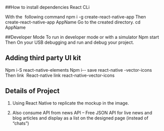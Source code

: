 
##How to install dependencies React CLi 

With the  following command
npm i -g create-react-native-app
Then
create-react-native-app AppName
Go to the created directory.
cd AppName

##Developer Mode
To run in developer mode or with a simulator
Npm start
Then 
On your USB debugging and run and debug your project.

## Adding third party UI kit
Npm i-S react-native-elements
Npm i-- save react-native -vector-icons
Then link
 React-native link react-native-vector-icons

## Details of Project

1. Using React Native to replicate the mockup in the image.

2. Also consume API from news API – Free JSON API for live news and blog articles and display as a list on the designed page (instead of “chats”)


 
